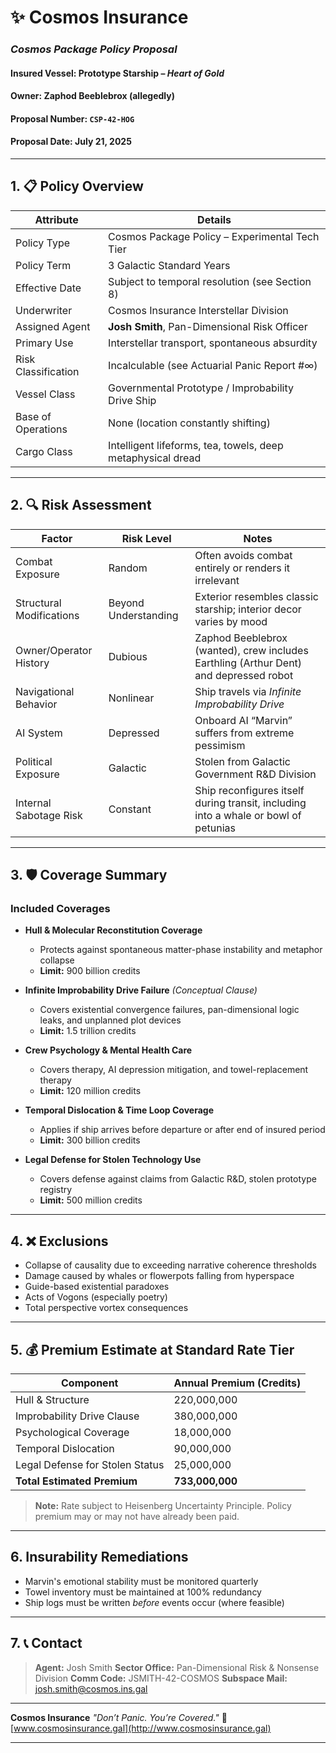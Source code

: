# ✨ Cosmos Insurance

### *Cosmos Package Policy Proposal*

#### Insured Vessel: **Prototype Starship – *Heart of Gold***

#### Owner: **Zaphod Beeblebrox (allegedly)**

#### Proposal Number: `CSP-42-HOG`

#### Proposal Date: July 21, 2025

---

## 1. 📋 Policy Overview

| Attribute           | Details                                                     |
| ------------------- | ----------------------------------------------------------- |
| Policy Type         | Cosmos Package Policy – Experimental Tech Tier              |
| Policy Term         | 3 Galactic Standard Years                                   |
| Effective Date      | Subject to temporal resolution (see Section 8)              |
| Underwriter         | Cosmos Insurance Interstellar Division                      |
| Assigned Agent      | **Josh Smith**, Pan-Dimensional Risk Officer                |
| Primary Use         | Interstellar transport, spontaneous absurdity               |
| Risk Classification | Incalculable (see Actuarial Panic Report #∞)                |
| Vessel Class        | Governmental Prototype / Improbability Drive Ship           |
| Base of Operations  | None (location constantly shifting)                         |
| Cargo Class         | Intelligent lifeforms, tea, towels, deep metaphysical dread |

---

## 2. 🔍 Risk Assessment

| Factor                   | Risk Level           | Notes                                                                                 |
| ------------------------ | -------------------- | ------------------------------------------------------------------------------------- |
| Combat Exposure          | Random               | Often avoids combat entirely or renders it irrelevant                                 |
| Structural Modifications | Beyond Understanding | Exterior resembles classic starship; interior decor varies by mood                    |
| Owner/Operator History   | Dubious              | Zaphod Beeblebrox (wanted), crew includes Earthling (Arthur Dent) and depressed robot |
| Navigational Behavior    | Nonlinear            | Ship travels via *Infinite Improbability Drive*                                       |
| AI System                | Depressed            | Onboard AI “Marvin” suffers from extreme pessimism                                    |
| Political Exposure       | Galactic             | Stolen from Galactic Government R\&D Division                                         |
| Internal Sabotage Risk   | Constant             | Ship reconfigures itself during transit, including into a whale or bowl of petunias   |

---

## 3. 🛡️ Coverage Summary

### **Included Coverages**

* **Hull & Molecular Reconstitution Coverage**

  * Protects against spontaneous matter-phase instability and metaphor collapse
  * **Limit:** 900 billion credits

* **Infinite Improbability Drive Failure** *(Conceptual Clause)*

  * Covers existential convergence failures, pan-dimensional logic leaks, and unplanned plot devices
  * **Limit:** 1.5 trillion credits

* **Crew Psychology & Mental Health Care**

  * Covers therapy, AI depression mitigation, and towel-replacement therapy
  * **Limit:** 120 million credits

* **Temporal Dislocation & Time Loop Coverage**

  * Applies if ship arrives before departure or after end of insured period
  * **Limit:** 300 billion credits

* **Legal Defense for Stolen Technology Use**

  * Covers defense against claims from Galactic R\&D, stolen prototype registry
  * **Limit:** 500 million credits

---

## 4. ❌ Exclusions

* Collapse of causality due to exceeding narrative coherence thresholds
* Damage caused by whales or flowerpots falling from hyperspace
* Guide-based existential paradoxes
* Acts of Vogons (especially poetry)
* Total perspective vortex consequences

---

## 5. 💰 Premium Estimate at Standard Rate Tier

| Component                       | Annual Premium (Credits) |
| ------------------------------- | ------------------------ |
| Hull & Structure                | 220,000,000              |
| Improbability Drive Clause      | 380,000,000              |
| Psychological Coverage          | 18,000,000               |
| Temporal Dislocation            | 90,000,000               |
| Legal Defense for Stolen Status | 25,000,000               |
| **Total Estimated Premium**     | **733,000,000**          |

> **Note:** Rate subject to Heisenberg Uncertainty Principle. Policy premium may or may not have already been paid.

---

## 6. Insurability Remediations

* Marvin's emotional stability must be monitored quarterly
* Towel inventory must be maintained at 100% redundancy
* Ship logs must be written *before* events occur (where feasible)

---

## 7. 📞 Contact

> **Agent:** Josh Smith
> **Sector Office:** Pan-Dimensional Risk & Nonsense Division
> **Comm Code:** JSMITH-42-COSMOS
> **Subspace Mail:** [josh.smith@cosmos.ins.gal](mailto:josh.smith@cosmos.ins.gal)

---

**Cosmos Insurance**
*"Don’t Panic. You’re Covered."*
🌌 [www.cosmosinsurance.gal](http://www.cosmosinsurance.gal)

---
